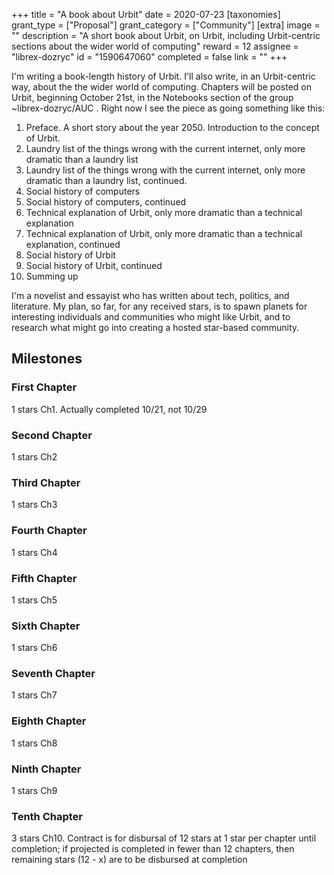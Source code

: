 +++
title = "A book about Urbit"
date = 2020-07-23
[taxonomies]
grant_type = ["Proposal"]
grant_category = ["Community"]
[extra]
image = ""
description = "A short book about Urbit, on Urbit, including Urbit-centric sections about the wider world of computing"
reward = 12
assignee = "librex-dozryc"
id = "1590647060"
completed = false
link = ""
+++

I'm writing a book-length history of Urbit. I'll also write, in an Urbit-centric way, about the the wider world of computing. Chapters will be posted on Urbit, beginning October 21st, in the Notebooks section of the group ~librex-dozryc/AUC . Right now I see the piece as going something like this:

1. Preface. A short story about the year 2050. Introduction to the concept of Urbit.
2. Laundry list of the things wrong with the current internet, only more dramatic than a laundry list
3. Laundry list of the things wrong with the current internet, only more dramatic than a laundry list, continued.
4. Social history of computers
5. Social history of computers, continued
6. Technical explanation of Urbit, only more dramatic than a technical explanation
7. Technical explanation of Urbit, only more dramatic than a technical explanation, continued
8. Social history of Urbit
9. Social history of Urbit, continued
10. Summing up

I'm a novelist and essayist who has written about tech, politics, and literature. My plan, so far, for any received stars, is to spawn planets for interesting individuals and communities who might like Urbit, and to research what might go into creating a hosted star-based community.

## Milestones

### First Chapter

1 stars
Ch1. Actually completed 10/21, not 10/29

### Second Chapter

1 stars
Ch2

### Third Chapter

1 stars
Ch3

### Fourth Chapter

1 stars
Ch4

### Fifth Chapter

1 stars
Ch5

### Sixth Chapter

1 stars
Ch6

### Seventh Chapter

1 stars
Ch7

### Eighth Chapter

1 stars
Ch8

### Ninth Chapter

1 stars
Ch9

### Tenth Chapter

3 stars
Ch10. Contract is for disbursal of 12 stars at 1 star per chapter until completion; if projected is completed in fewer than 12 chapters, then remaining stars (12 - x) are to be disbursed at completion

